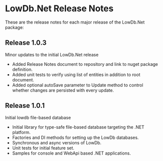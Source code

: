# LowDb.Net Release Notes
These are the release notes for each major release of the LowDb.Net package:

## Release 1.0.3
Minor updates to the initial LowDb.Net release

- Added Release Notes document to repository and link to nuget package definition.
- Added unit tests to verify using list of entities in addition to root document.
- Added optional autoSave parameter to Update method to control whether changes are persisted with every update.

## Release 1.0.1
Initial lowdb file-based database

- Initial library for type-safe file-based database targeting the .NET platform.
- Factories and DI methods for setting up the LowDb databases.
- Synchronous and async versions of  LowDb.
- Unit tests for initial feature set.
- Samples for console and WebApi based .NET applications.
